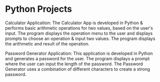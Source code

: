 # Python Projects

Calculator Application: The Calculator App is developed in Python & performs basic arithmetic operations for two values, based on the user's input. The program displays the operation menu to the user and displays prompts to choose an operation & input two values. The program displays the arithmetic and result of the operation. 

Password Generator Application: This application is developed in Python and generates a password for the user. The program displays a prompt where the user can input the length of the password. The Password Generator uses a combination of different characters to create a strong password. 
